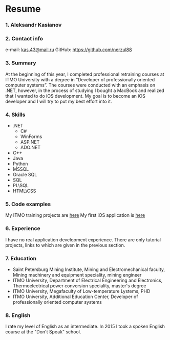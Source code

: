 # Resume
### 1. Aleksandr Kasianov
### 2. Contact info
e-mail: kas.43@mail.ru
GitHub: https://github.com/nerzul88
### 3. Summary
At the beginning of this year, I completed professional retraining courses at ITMO University with a degree in “Developer of professionally oriented computer systems”. The courses were conducted with an emphasis on .NET, however, in the process of studying I bought a MacBook and realized that I wanted to do iOS development. My goal is to become an iOS developer and I will try to put my best effort into it.
### 4. Skills
- .NET
  - C#
  - WinForms
  - ASP.NET
  - ADO.NET
- C++
- Java
- Python
- MSSQL
- Oracle SQL
- SQL
- PL\SQL
- HTML\CSS
### 5. Code examples
My ITMO training projects are [here](https://github.com/nerzul88/ITMO)
My first iOS application is [here](https://github.com/nerzul88/Skateboarder)
### 6. Experience
I have no real application development experience. There are only tutorial projects, links to which are given in the previous section.
### 7. Education
- Saint Petersburg Mining Institute, Mining and Electromechanical faculty, Mining machinery and equipment speciality, mining engineer
- ITMO University, Department of Electrical Engineering and Electronics, Thermoelectrical power conversion speciality, master's degree
- ITMO University, Megafaculty of Low-temperature Lystems, PHD
- ITMO University, Additional Education Center, Developer of professionally oriented computer systems
### 8. English
I rate my level of English as an intermediate. In 2015 I took a spoken English course at the "Don't Speak" school.
